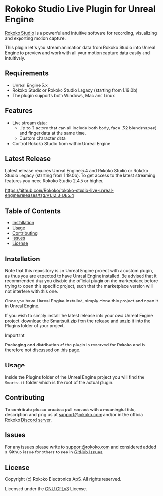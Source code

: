 # Rokoko Studio Live Plugin for Unreal Engine
[Rokoko Studio](https://www.rokoko.com/en/products/studio) is a powerful and intuitive software for recording, visualizing and exporting motion capture.

This plugin let's you stream animation data from Rokoko Studio into Unreal Engine to preview and work with all your motion capture data easily and intuitively.

## Requirements
- Unreal Engine 5.x
- Rokoko Studio or Rokoko Studio Legacy (starting from 1.19.0b)
- The plugin supports both Windows, Mac and Linux

## Features
- Live stream data:
  * Up to 3 actors that can all include both body, face (52 blendshapes) and finger data at the same time.
  * Custom character data
- Control Rokoko Studio from within Unreal Engine

## Latest Release
Latest release requires Unreal Engine 5.4 and Rokoko Studio or Rokoko Studio Legacy (starting from 1.19.0b).
To get access to the latest streaming features you need Rokoko Studio 2.4.5 or higher.

https://github.com/Rokoko/rokoko-studio-live-unreal-engine/releases/tag/v1.12.3-UE5.4

## Table of Contents
- [Installation](#installation)
- [Usage](#usage)
- [Contributing](#contributing)
- [Issues](#issues)
- [License](#license)

## Installation
Note that this repository is an Unreal Engine project with a custom plugin, as thus you are expected to have Unreal Engine installed.
Be advised that it recommended that you disable the official plugin on the marketplace before trying to open this specific project,
such that the marketplace version will not interfere with this one.

Once you have Unreal Engine installed, simply clone this project and open it in Unreal Engine.

If you wish to simply install the latest release into your _own_ Unreal Engine project, download the Smartsuit.zip fron the release and unzip it into the Plugins folder of your project.

> [!IMPORTANT]
> Packaging and distribution of the plugin is reserved for Rokoko and is therefore not discussed on this page.

## Usage

Inside the Plugins folder of the Unreal Engine project you will find the `Smartsuit` folder which is the root of the actual plugin.

## Contributing

To contribute please create a pull request with a meaningful title, description and ping us at support@rokoko.com and/or in the official Rokoko [Discord server](https://discordapp.com/channels/897473293500710912/897482352417202176).

## Issues

For any issues please write to support@rokoko.com and considered added a Github issue for others to see in [GitHub Issues](https://github.com/RokokoElectronics/rokoko-studio-unreal-sample-project/issues).

## License

Copyright (c) Rokoko Electronics ApS. All rights reserved.

Licensed under the [GNU GPLv3](https://github.com/RokokoElectronics/rokoko-studio-unreal-sample-project/blob/master/LICENSE.md) License.
